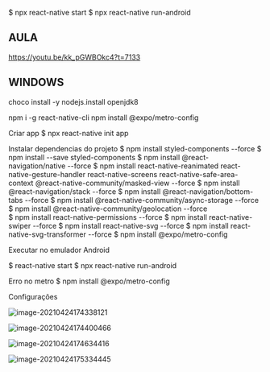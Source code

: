 $ npx react-native start
$ npx react-native run-android

## AULA
https://youtu.be/kk_pGWBOkc4?t=7133

## WINDOWS
choco install -y nodejs.install openjdk8


npm i -g react-native-cli
npm install @expo/metro-config



Criar app
$ npx react-native init app

Instalar dependencias do projeto
$ npm install styled-components --force
$ npm install --save styled-components
$ npm install @react-navigation/native --force
$ npm install react-native-reanimated react-native-gesture-handler react-native-screens react-native-safe-area-context @react-native-community/masked-view --force
$ npm install @react-navigation/stack --force
$ npm install @react-navigation/bottom-tabs --force 
$ npm install @react-native-community/async-storage --force
$ npm install @react-native-community/geolocation --force  
$ npm install react-native-permissions --force
$ npm install react-native-swiper --force
$ npm install react-native-svg --force
$ npm install react-native-svg-transformer --force
$ npm install @expo/metro-config





Executar no emulador Android

$ react-native start
$ npx react-native run-android



Erro no metro
$ npm install @expo/metro-config





Configurações

![image-20210424174338121](C:\Users\jonas\AppData\Roaming\Typora\typora-user-images\image-20210424174338121.png)





![image-20210424174400466](C:\Users\jonas\AppData\Roaming\Typora\typora-user-images\image-20210424174400466.png)



![image-20210424174634416](C:\Users\jonas\AppData\Roaming\Typora\typora-user-images\image-20210424174634416.png)

![image-20210424175334445](C:\Users\jonas\AppData\Roaming\Typora\typora-user-images\image-20210424175334445.png)